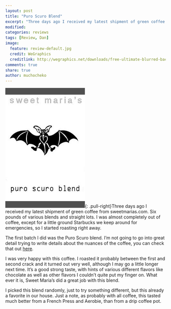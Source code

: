 ```yaml
---
layout: post
title: "Puro Scuro Blend"
excerpt: "Three days ago I received my latest shipment of green coffee from sweetmarias.com. Six pounds of various blends and straight lots."
modified: 
categories: reviews
tags: [Review, Dan]
image:
  feature: review-default.jpg
  credit: WeGraphics
  creditlink: http://wegraphics.net/downloads/free-ultimate-blurred-background-pack/
comments: true
share: true
author: muchocheko
---
```

![Puro Scuro Blend](/images/blend_puroscuro.jpg){: .pull-right}Three days ago I received my latest shipment of green coffee from sweetmarias.com. Six pounds of various blends and straight lots. I was almost completely out of coffee, except for a little ground Starbucks we keep around for emergencies, so I started roasting right away. 

The first batch I did was the Puro Scuro blend. I’m not going to go into great detail trying to write details about the nuances of the coffee, you can check that out [here](https://legacy.sweetmarias.com/library/content/new-arrivals-sweet-marias-puro-scuro-blend-honduras-organic-marcala-cocosam-coopcosta-rica-l).

I was very happy with this coffee. I roasted it probably between the first and second crack and it turned out very well, although I may go a little longer next time. It’s a good strong taste, with hints of various different flavors like chocolate as well as other flavors I couldn’t quite put my finger on. What ever it is, Sweet Maria’s did a great job with this blend.

I picked this blend randomly, just to try something different, but this already a favorite in our house. Just a note, as probably with all coffee, this tasted much better from a French Press and Aerobie, than from a drip coffee pot. 